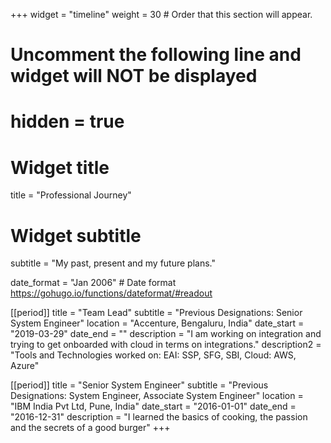 +++
widget = "timeline"
weight = 30  # Order that this section will appear.

# Uncomment the following line and widget will NOT be displayed
# hidden = true

# Widget title
title = "Professional Journey"
# Widget subtitle
subtitle = "My past, present and my future plans."

date_format = "Jan 2006" # Date format https://gohugo.io/functions/dateformat/#readout

[[period]]
  title = "Team Lead"
  subtitle = "Previous Designations: Senior System Engineer"
  location = "Accenture, Bengaluru, India"
  date_start = "2019-03-29"
  date_end = ""
  description = "I am working on integration and trying to get onboarded with cloud in terms on integrations."
  description2 = "Tools and Technologies worked on: EAI: SSP, SFG, SBI, Cloud: AWS, Azure"

[[period]]
  title = "Senior System Engineer"
  subtitle = "Previous Designations: System Engineer, Associate System Engineer"
  location = "IBM India Pvt Ltd, Pune, India"
  date_start = "2016-01-01"
  date_end = "2016-12-31"
  description = "I learned the basics of cooking, the passion and the secrets of a good burger"
+++